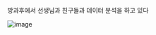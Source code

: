 방과후에서 선생님과 친구들과 데이터 분석을 하고 있다

![image](https://github.com/minseok06/python/assets/121544294/2ecfa0ee-bdb2-4a7e-af0e-a580fcece6e7)
